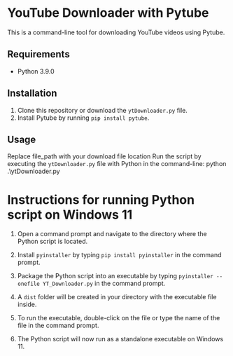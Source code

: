 # YouTube Downloader with Pytube

This is a command-line tool for downloading YouTube videos using Pytube.

## Requirements

- Python 3.9.0

## Installation

1. Clone this repository or download the `ytDownloader.py` file.
2. Install Pytube by running `pip install pytube`.

## Usage

Replace file_path with your download file location
Run the script by executing the `ytDownloader.py` file with Python in the command-line:
python .\ytDownloader.py


# Instructions for running Python script on Windows 11

1. Open a command prompt and navigate to the directory where the Python script is located.

2. Install `pyinstaller` by typing `pip install pyinstaller` in the command prompt.

3. Package the Python script into an executable by typing `pyinstaller --onefile YT_Downloader.py` in the command prompt.

4. A `dist` folder will be created in your directory with the executable file inside.

5. To run the executable, double-click on the file or type the name of the file in the command prompt.

6. The Python script will now run as a standalone executable on Windows 11.